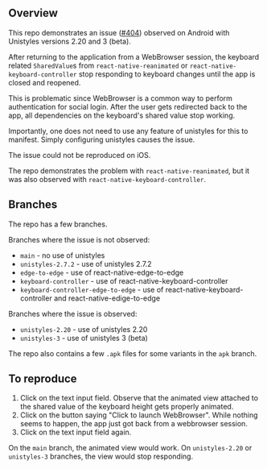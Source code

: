 ## Overview

This repo demonstrates an issue ([#404](https://github.com/jpudysz/react-native-unistyles/issues/404)) observed on Android with Unistyles versions 2.20 and 3 (beta).

After returning to the application from a WebBrowser session, the keyboard related `SharedValue`s from `react-native-reanimated` or `react-native-keyboard-controller` stop responding to keyboard changes until the app is closed and reopened.

This is problematic since WebBrowser is a common way to perform authentication for social login. After the user gets redirected back to the app, all dependencies on the keyboard's shared value stop working.

Importantly, one does not need to use any feature of unistyles for this to manifest. Simply configuring unistyles causes the issue.

The issue could not be reproduced on iOS.

The repo demonstrates the problem with `react-native-reanimated`, but it was also observed with `react-native-keyboard-controller`.

## Branches

The repo has a few branches.

Branches where the issue is not observed:

- `main` - no use of unistyles
- `unistyles-2.7.2` - use of unistyles 2.7.2
- `edge-to-edge` - use of react-native-edge-to-edge
- `keyboard-controller` - use of react-native-keyboard-controller
- `keyboard-controller-edge-to-edge` - use of react-native-keyboard-controller and react-native-edige-to-edge

Branches where the issue is observed:

- `unistyles-2.20` - use of unistyles 2.20
- `unistyles-3` - use of unistyles 3 (beta)

The repo also contains a few `.apk` files for some variants in the `apk` branch.

## To reproduce

1. Click on the text input field. Observe that the animated view attached to the shared value of the keyboard height gets properly animated.
2. Click on the button saying "Click to launch WebBrowser". While nothing seems to happen, the app just got back from a webbrowser session.
3. Click on the text input field again.

On the `main` branch, the animated view would work. On `unistyles-2.20` or `unistyles-3` branches, the view would stop responding.
